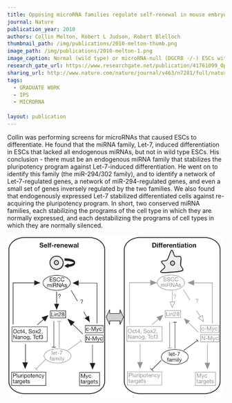 ```yaml
---
title: Opposing microRNA families regulate self-renewal in mouse embryonic stem cells
journal: Nature
publication_year: 2010
authors: Collin Melton, Robert L Judson, Robert Blelloch
thumbnail_path: /img/publications/2010-melton-thumb.png
image_path: /img/publications/2010-melton-1.png
image_caption: Normal (wild type) or microRNA-null (DGCR8 -/-) ESCs with different combinations of individual miRNAs re-introduced and then stained for a marker of pluripotency.
research_gate_url: https://www.researchgate.net/publication/41761099_Opposing_microRNA_families_regulate_self-renewal_in_mouse_embryonic_stem_cells
sharing_url: http://www.nature.com/nature/journal/v463/n7281/full/nature08725.html
tags:
  - GRADUATE WORK
  - IPS
  - MICRORNA

layout: publication
---
```

Collin was performing screens for microRNAs that caused ESCs to differentiate. He found that the miRNA family, Let-7, induced differentiation in ESCs that lacked all endogenous miRNAs, but not in wild type ESCs. His conclusion - there must be an endogenous miRNA family that stabilizes the pluripotency program against Let-7-induced differentiation. He went on to identify this family (the miR-294/302 family), and to identify a network of Let-7-regulated genes, a network of miR-294-regulated genes, and even a small set of genes inversely regulated by the two families. We also found that endogenously expressed Let-7 stabilized differentiated cells against re-acquiring the pluripotency program. In short, two conserved miRNA families, each stabilizing the programs of the cell type in which they are normally expressed, and each destabilizing the programs of cell types in which they are normally silenced.

<img src="/img/publications/2010-melton-2.png" alt="" class="img-responsive" style="margin: auto">